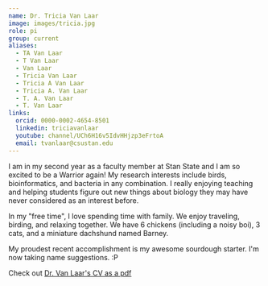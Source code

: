 ```yaml
---
name: Dr. Tricia Van Laar
image: images/tricia.jpg
role: pi
group: current
aliases:
  - TA Van Laar
  - T Van Laar
  - Van Laar
  - Tricia Van Laar
  - Tricia A Van Laar
  - Tricia A. Van Laar
  - T. A. Van Laar
  - T. Van Laar
links:
  orcid: 0000-0002-4654-8501
  linkedin: triciavanlaar
  youtube: channel/UCh6H16v5IdvHHjzp3eFrtoA
  email: tvanlaar@csustan.edu
---
```


I am in my second year as a faculty member at Stan State and I am so excited to be a Warrior again! My research interests include birds, bioinformatics, and bacteria in any combination. I really enjoying teaching and helping students figure out new things about biology they may have never considered as an interest before.

In my "free time", I love spending time with family. We enjoy traveling, birding, and relaxing together. We have 6 chickens (including a noisy boi), 3 cats, and a miniature dachshund named Barney.

My proudest recent accomplishment is my awesome sourdough starter. I'm now taking name suggestions. :P

Check out [Dr. Van Laar's CV as a pdf](https://tvanlaar.github.io/pdfs/VanLaarCV.pdf)

